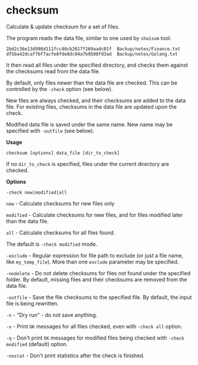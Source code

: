 # checksum
Calculate &amp; update checksum for a set of files.

The program reads the data file, similar to one used by `sha1sum` tool:

    2bd2c36e13d998d111fcc40cb2617f269aa4c01f  Backup/notes/Finance.txt
    df5ba42dcaf7bf7acfe8fde8dc04a7b9508fd3ad  Backup/notes/Golang.txt

It then read all files under the specified directory,
and checks them against the checksums read from the data file.

By default, only files newer than the data file are checked.
This can be controlled by the `-check` option (see below).

New files are always checked, and their checksums are added to the data file.
For existing files, checksums in the data file are updated upon the check.

Modified data file is saved under the same name.
New name may be specified with `-outfile` (see below).

**Usage**

    checksum [options] data_file [dir_to_check]

If no `dir_to_check` is specified, files under the current directory are checked.

**Options**

`-check new|modified|all`

`new` - Calculate checksums for new files only

`modified` - Calculate checksums for new files,
and for files modified later than the data file.

`all` - Calculate checksums for all files found.

The default is `-check modified` mode.

`-exclude` - Regular expression for file path to exclude (or just a file name, like `my_temp_file`).
More than one `exclude` parameter may be specified.

`-nodelete` - Do not delete checksums for files not found under the specified folder.
By default, missing files and their checksums are removed from the data file.

`-outfile` - Save the file checksums to the specified file.
By default, the input file is being rewritten.

`-n` - "Dry run" - do not save anything.

`-v` - Print `OK` messages for all files checked, even with `-check all` option.

`-q` - Don't print `OK` messages for modified files being checked with `-check modified` (default) option.

`-nostat` - Don't print statistics after the check is finished.
